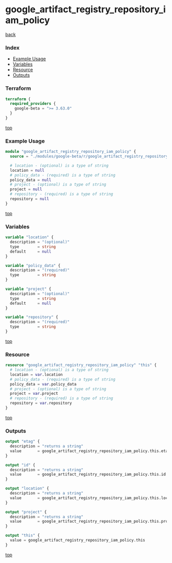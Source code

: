# google_artifact_registry_repository_iam_policy

[back](../google-beta.md)

### Index

- [Example Usage](#example-usage)
- [Variables](#variables)
- [Resource](#resource)
- [Outputs](#outputs)

### Terraform

```terraform
terraform {
  required_providers {
    google-beta = ">= 3.63.0"
  }
}
```

[top](#index)

### Example Usage

```terraform
module "google_artifact_registry_repository_iam_policy" {
  source = "./modules/google-beta/r/google_artifact_registry_repository_iam_policy"

  # location - (optional) is a type of string
  location = null
  # policy_data - (required) is a type of string
  policy_data = null
  # project - (optional) is a type of string
  project = null
  # repository - (required) is a type of string
  repository = null
}
```

[top](#index)

### Variables

```terraform
variable "location" {
  description = "(optional)"
  type        = string
  default     = null
}

variable "policy_data" {
  description = "(required)"
  type        = string
}

variable "project" {
  description = "(optional)"
  type        = string
  default     = null
}

variable "repository" {
  description = "(required)"
  type        = string
}
```

[top](#index)

### Resource

```terraform
resource "google_artifact_registry_repository_iam_policy" "this" {
  # location - (optional) is a type of string
  location = var.location
  # policy_data - (required) is a type of string
  policy_data = var.policy_data
  # project - (optional) is a type of string
  project = var.project
  # repository - (required) is a type of string
  repository = var.repository
}
```

[top](#index)

### Outputs

```terraform
output "etag" {
  description = "returns a string"
  value       = google_artifact_registry_repository_iam_policy.this.etag
}

output "id" {
  description = "returns a string"
  value       = google_artifact_registry_repository_iam_policy.this.id
}

output "location" {
  description = "returns a string"
  value       = google_artifact_registry_repository_iam_policy.this.location
}

output "project" {
  description = "returns a string"
  value       = google_artifact_registry_repository_iam_policy.this.project
}

output "this" {
  value = google_artifact_registry_repository_iam_policy.this
}
```

[top](#index)